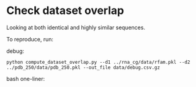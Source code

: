 # Check dataset overlap

Looking at both identical and highly similar sequences.


To reproduce, run:


debug:


```
python compute_dataset_overlap.py --d1 ../rna_cg/data/rfam.pkl --d2 ../pdb_250/data/pdb_250.pkl --out_file data/debug.csv.gz
```



bash one-liner:








